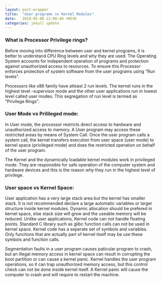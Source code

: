 ```yaml
---
layout: post-wrapper
title:  "User programs vs Kernel Modules"
date:   2019-05-08 22:00:40 +0530
categories: jekyll update
---
```


<h3>What is Processor Privilege rings?</h3>
<p>
Before moving into difference between user and kernel programs, it is better to understand CPU Ring levels and why they are used. The Operating System accounts for independent operation of programs and protection against unauthorized access to resources. To ensure this Processor enforces protection of system software from the user programs using "Run levels". 
</p>

<p>
Processors like x86 family have atleast 2 run levels. The kernel runs in the highest level -supervisor mode and the other user applications run in lowest level called user modes. This segregation of run level is termed as "Privilege Rings".
</p>

<h3>User Mode vs Prilileged mode:</h3>
<p>
In User mode, the processor restricts direct access to hardware and unauthorized access to memory. A User program may access these restricted areas by means of System Call. Once the user program calls a system call, the kernel transfers execution from user space (user mode) to kernel space (privileged mode) and does the restricted operation on behalf of the user program.
</p>
<p>
The Kernel and the dynamically loadable kernel modules work in privileged mode. They are responsible for safe operation of the computer system and hardware devices and this is the reason why they run in the highest level of privilege. 
</p>

<h3>User space vs Kernel Space:</h3>
<p>
User application has a very large stack area but the kernel has smaller stack. It is not recommended declare a large automatic variables or larger structure inside kernel modules. Dynamic allocation should be prefered in kernel space, else stack size will grow and the useable memory will be reduced. Unlike user applications, Kernel code can not handle floating points. Standard C library such as glibc function calls can not be used in kernel space. Kernel code has a seperate set of symbols and variables. Only functions that are actually part of kernel itself may be use these symbols and function calls.
</p>
<p>
Segmentation faults in a user program causes paticular program to crash, but an illegal memory access in kernel space can result in corrupting the boot partition or can cause a kernel panic. Kernel handles the user program operations, so it can trap unauthorized memory access, but this control check can not be done inside kernel itself. A Kernel panic will cause the computer to crash and will require to restart the machine.
</p>

